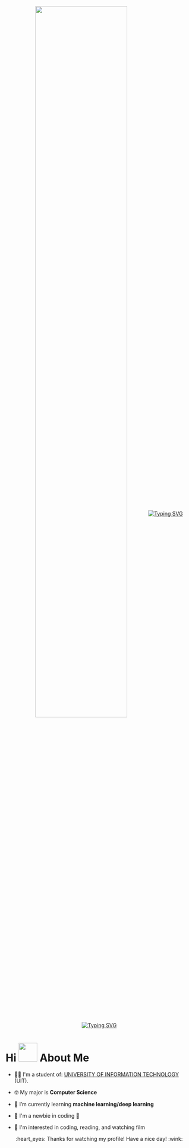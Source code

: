 <div align="center">
  <img src="https://cdn.dribbble.com/users/1059583/screenshots/4171367/coding-freak.gif" align="center" style="width: 70%" />
  <a href="https://git.io/typing-svg"><img src="https://readme-typing-svg.demolab.com?font=Architects+Daughter&size=50&pause=500&color=F71F86D0&center=true&vCenter=true&width=660&height=60&lines=Heyyy!+I'm+Tr%C6%B0%E1%BB%9Dng+S%C6%A1n;Welcome+to+my+profile+%3C3" alt="Typing SVG" /></a>
 <a href="https://git.io/typing-svg"><img src="https://readme-typing-svg.demolab.com?font=Playfair+Display&duration=6000&pause=1000&color=58CFCADC&background=4371E900&center=true&vCenter=true&width=435&height=60&lines=Practice+Make+Perfect" alt="Typing SVG" /></a>
 </div>
 <h1>Hi <img src="https://raw.githubusercontent.com/nixin72/nixin72/master/wave.gif" width="50px" height="50px"></img> About Me </h1>

- 👨‍🎓 I'm a student of: [UNIVERSITY OF INFORMATION TECHNOLOGY ](https://www.uit.edu.vn/) (UIT).

- 🤓 My major is **Computer Science**

- 📖 I’m currently learning **machine learning/deep learning**

- 👶 I'm a newbie in coding 🥺

- 🤟 I'm interested in coding, reading, and watching film
<div align="center">
  :heart_eyes: Thanks for watching my profile! Have a nice day! :wink: <br/>
</div>
<div align="center">

</div>
<!---
TruongSon421/TruongSon421 is a ✨ special ✨ repository because its `README.md` (this file) appears on your GitHub profile.
You can click the Preview link to take a look at your changes.
--->
